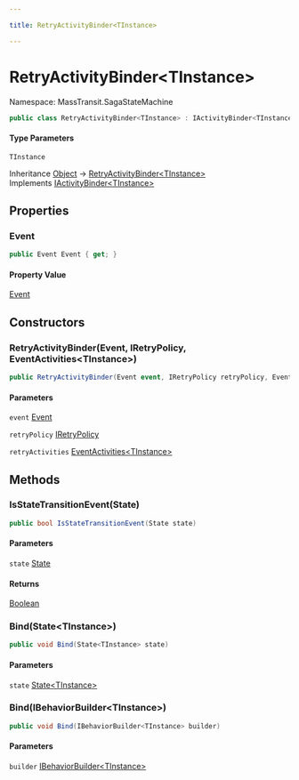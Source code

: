 ```yaml
---

title: RetryActivityBinder<TInstance>

---
```


# RetryActivityBinder\<TInstance\>

Namespace: MassTransit.SagaStateMachine

```csharp
public class RetryActivityBinder<TInstance> : IActivityBinder<TInstance>
```

#### Type Parameters

`TInstance`<br/>

Inheritance [Object](https://learn.microsoft.com/en-us/dotnet/api/system.object) → [RetryActivityBinder\<TInstance\>](../masstransit-sagastatemachine/retryactivitybinder-1)<br/>
Implements [IActivityBinder\<TInstance\>](../masstransit-sagastatemachine/iactivitybinder-1)

## Properties

### **Event**

```csharp
public Event Event { get; }
```

#### Property Value

[Event](../../masstransit-abstractions/masstransit/event)<br/>

## Constructors

### **RetryActivityBinder(Event, IRetryPolicy, EventActivities\<TInstance\>)**

```csharp
public RetryActivityBinder(Event event, IRetryPolicy retryPolicy, EventActivities<TInstance> retryActivities)
```

#### Parameters

`event` [Event](../../masstransit-abstractions/masstransit/event)<br/>

`retryPolicy` [IRetryPolicy](../../masstransit-abstractions/masstransit/iretrypolicy)<br/>

`retryActivities` [EventActivities\<TInstance\>](../masstransit/eventactivities-1)<br/>

## Methods

### **IsStateTransitionEvent(State)**

```csharp
public bool IsStateTransitionEvent(State state)
```

#### Parameters

`state` [State](../../masstransit-abstractions/masstransit/state)<br/>

#### Returns

[Boolean](https://learn.microsoft.com/en-us/dotnet/api/system.boolean)<br/>

### **Bind(State\<TInstance\>)**

```csharp
public void Bind(State<TInstance> state)
```

#### Parameters

`state` [State\<TInstance\>](../../masstransit-abstractions/masstransit/state-1)<br/>

### **Bind(IBehaviorBuilder\<TInstance\>)**

```csharp
public void Bind(IBehaviorBuilder<TInstance> builder)
```

#### Parameters

`builder` [IBehaviorBuilder\<TInstance\>](../masstransit-sagastatemachine/ibehaviorbuilder-1)<br/>
